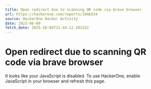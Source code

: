 ```yaml
---
title: Open redirect due to scanning QR code via brave browser
url: https://hackerone.com/reports/1946534
source: HackerOne Hacker Activity
date: 2023-06-09
fetch_date: 2025-10-04T11:44:12.201332
---
```


# Open redirect due to scanning QR code via brave browser

It looks like your JavaScript is disabled. To use HackerOne, enable JavaScript in your browser and refresh this page.